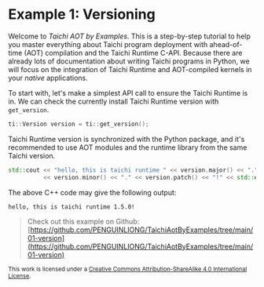 # Example 1: Versioning

Welcome to *Taichi AOT by Examples*. This is a step-by-step tutorial to
help you master everything about Taichi program deployment with
ahead-of-time (AOT) compilation and the Taichi Runtime C-API. Because
there are already lots of documentation about writing Taichi programs in
Python, we will focus on the integration of Taichi Runtime and
AOT-compiled kernels in your *native* applications.

To start with, let's make a simplest API call to ensure the Taichi Runtime
is in. We can check the currently install Taichi Runtime version with
`get_version`.

```cpp
ti::Version version = ti::get_version();
```

Taichi Runtime version is synchronized with the Python package, and it's
recommended to use AOT modules and the runtime library from the same
Taichi version.

```cpp
std::cout << "hello, this is taichi runtime " << version.major() << "."
          << version.minor() << "." << version.patch() << "!" << std::endl;
```

The above C++ code may give the following output:

```plaintext
hello, this is taichi runtime 1.5.0!
```

> Check out this example on Github: [https://github.com/PENGUINLIONG/TaichiAotByExamples/tree/main/01-version](https://github.com/PENGUINLIONG/TaichiAotByExamples/tree/main/01-version)

<sub>This work is licensed under a <a rel="license" href="http://creativecommons.org/licenses/by-sa/4.0/">Creative Commons Attribution-ShareAlike 4.0 International License</a>.</sub>